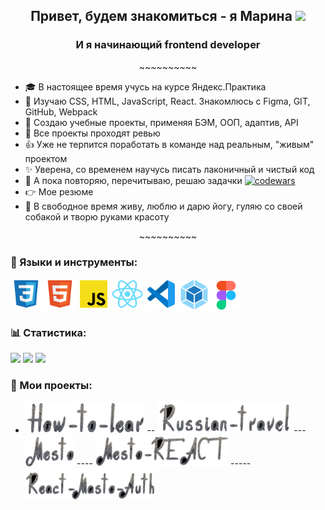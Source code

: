 <h2 align="center">Привет, будем знакомиться - я Марина
<img src="https://github.com/blackcater/blackcater/raw/main/images/Hi.gif" height="26"/></h2>
<h3 margin="0" align="center">И я начинающий  frontend developer</h3>
<p padding="0" align="center">~~~~~~~~~~</p>
 
 - :mortar_board: В настоящее время учусь на курсе Яндекс.Практика
 - :mag_right:  Изучаю CSS, HTML, JavaScript, React. Знакомлюсь с Figma, GIT, GitHub, Webpack
 - :memo: Создаю учебные проекты, применяя БЭМ, ООП, адаптив, API
 - :eyes: Все проекты проходят ревью
 - :thumbsup:  Уже не терпится поработать в команде над реальным, "живым" проектом
 - :sparkles: Уверена, со временем научусь писать лаконичный и чистый код
 - :muscle:  А пока повторяю, перечитываю, решаю задачки [![codewars](https://www.codewars.com/users/gutmalina/badges/micro)](https://www.codewars.com/users/gutmalina/badges/micro) 
 - :point_right: Мое резюме
 - :dancer: В свободное время живу, люблю и дарю йогу, гуляю со своей собакой и творю руками красоту
 
<p padding="0" align="center">~~~~~~~~~~</p>
 

### :hammer: Языки и инструменты: 
<p padding="0"><img src="./image/file_type_css_icon_130661.svg" height="50"/> 
<img src="./image/file_type_html_icon_130541.svg" height="50"/> 
<img src="./image/file_type_js_official_icon_130509.svg" height="50"/> 
<img src="./image/react_original_logo_icon_146374.svg" height="50"/> 
<img src="./image/file_type_vscode_icon_130084.svg" height="50"/> 
<img src="./image/webpack_original_logo_icon_146300.svg" height="48"/> 
<img src="./image/figma_logo_icon_170157.svg" height="46"/></p>

### :bar_chart: Статистика: 

![](https://github-profile-summary-cards.vercel.app/api/cards/repos-per-language?username=gutmalina&theme=github_dark) 
![](https://github-profile-summary-cards.vercel.app/api/cards/stats?username=gutmalina&theme=github_dark)
![](https://github-profile-summary-cards.vercel.app/api/cards/profile-details?username=gutmalina&theme=github_dark)
 
 ### :pushpin: Мои проекты: 
- <a href="https://github.com/gutmalina/how-to-learn"><img src="./image/how to lear (1).png" height="50"/></a>
-- <a href="https://github.com/gutmalina/russian-travel"><img src="./image/Russian%20Travel%20(1).png" height="50"/></a>
--- <a href="https://github.com/gutmalina/mesto"><img src="./image/mesto (1).png" height="50"/></a>
---- <a href="https://github.com/gutmalina/mesto-react"><img src="./image/mesto react (1).png" height="50"/></a>
----- <a href="https://github.com/gutmalina/react-mesto-auth"><img src="./image/React mesto auth (1).png" height="50"/></a>


 <!-- Ссылки -->
<!-- на репозиторий -->
<!-- [![Readme Card](https://github-readme-stats.vercel.app/api/pin/?username=gutmalina&repo=russian-travel)](https://github.com/gutmalina/russian-travel) -->
 
 <!-- на статистику подровная версия -->
<!-- [![Top Langs](https://github-readme-stats.vercel.app/api/top-langs/?username=gutmalina)](https://github.com/gutmalina/github-readme-stats) -->
          


 


<!-- на Codewars Большой (large):   -->
<!-- [![codewars](https://www.codewars.com/users/gutmalina/badges/large)](https://www.codewars.com/users/gutmalina/badges/large)    -->



<!-- не используется -->

<!-- ### Hi there 👋 -->

<!---ссылка на статистику Для компактной версии-->
<!-- [![Top Langs](https://github-readme-stats.vercel.app/api/top-langs/?username=gutmalina&layout=compact)](https://github.com/gutmalina/github-readme-stats) -->

<!-- ссылка на Codewars Маленький (small):   -->
<!-- [![codewars](https://www.codewars.com/users/gutmalina/badges/small)](https://www.codewars.com/users/gutmalina/badges/small)  -->

<!-- ссылка на Codewars Крошечный (micro):   -->
<!-- [![codewars](https://www.codewars.com/users/gutmalina/badges/micro)](https://www.codewars.com/users/gutmalina/badges/micro) -->

<!-- Бэйджики на языки и инструменты -->
<!--  ![Figma](https://img.shields.io/badge/figma-%23F24E1E.svg?style=for-the-badge&logo=figma&logoColor=white)
 NodeJS	![NodeJS](https://img.shields.io/badge/node.js-6DA55F?style=for-the-badge&logo=node.js&logoColor=white)
 ![React](https://img.shields.io/badge/react-%2320232a.svg?style=for-the-badge&logo=react&logoColor=%2361DAFB)
 ![React Router](https://img.shields.io/badge/React_Router-CA4245?style=for-the-badge&logo=react-router&logoColor=white)
 	![Webpack](https://img.shields.io/badge/webpack-%238DD6F9.svg?style=for-the-badge&logo=webpack&logoColor=black)
  ![JavaScript](https://img.shields.io/badge/javascript-%23323330.svg?style=for-the-badge&logo=javascript&logoColor=%23F7DF1E)
  ![HTML5](https://img.shields.io/badge/html5-%23E34F26.svg?style=for-the-badge&logo=html5&logoColor=white) -->
